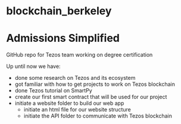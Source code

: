 # blockchain_berkeley
# Admissions Simplified
GitHub repo for Tezos team working on degree certification

Up until now we have: 
  - done some research on Tezos and its ecosystem
  - got familiar with how to get projects to work on Tezos blockchain
  - done Tezos tutorial on SmartPy
  - create our first smart contract that will be used for our project
  - initiate a website folder to build our web app
      - initiate an html file for our website structure
      - initiate the API folder to communicate with Tezos blockchain
